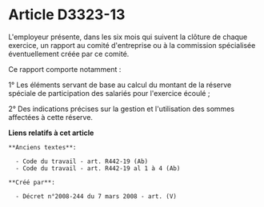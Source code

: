 # Article D3323-13

L'employeur présente, dans les six mois qui suivent la clôture de chaque exercice, un rapport au comité d'entreprise ou à la
commission spécialisée éventuellement créée par ce comité.

Ce rapport comporte notamment :

1° Les éléments servant de base au calcul du montant de la réserve spéciale de participation des salariés pour l'exercice
écoulé ;

2° Des indications précises sur la gestion et l'utilisation des sommes affectées à cette réserve.

**Liens relatifs à cet article**

	**Anciens textes**:

	  - Code du travail - art. R442-19 (Ab)
	  - Code du travail - art. R442-19 al 1 à 4 (Ab)

	**Créé par**:

	  - Décret n°2008-244 du 7 mars 2008 - art. (V)
